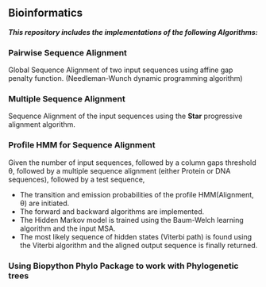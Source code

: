 ## Bioinformatics
***This repository includes the implementations of the following Algorithms:***
### Pairwise Sequence Alignment
Global Sequence Alignment of two input sequences using affine gap penalty function.
(Needleman-Wunch dynamic programming algorithm)

### Multiple Sequence Alignment
Sequence Alignment of the input sequences using the **Star** progressive alignment algorithm.

### Profile HMM for Sequence Alignment
Given the number of input sequences, followed by a column gaps threshold θ, followed by a multiple sequence alignment (either Protein or DNA sequences), followed by a test sequence,
* The transition and emission probabilities of the profile HMM(Alignment, θ) are initiated.
* The forward and backward algorithms are implemented.
* The Hidden Markov model is trained using the Baum-Welch learning algorithm and the input MSA.
* The most likely sequence of hidden states (Viterbi path) is found using the Viterbi algorithm and the aligned output sequence is finally returned. 

### Using Biopython Phylo Package to work with Phylogenetic trees 
